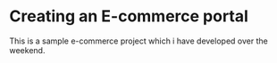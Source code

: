 # Creating an E-commerce portal

This is a sample e-commerce project which i have developed over the weekend.
